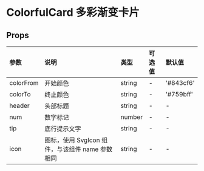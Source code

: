 # ColorfulCard 多彩渐变卡片 <sup class="pro-badge" />

## Props

| 参数      | 说明                                            | 类型   | 可选值 | 默认值    |
| :-------- | :---------------------------------------------- | :----- | :----- | :-------- |
| colorFrom | 开始颜色                                        | string | -      | '#843cf6' |
| colorTo   | 终止颜色                                        | string | -      | '#759bff' |
| header    | 头部标题                                        | string | -      | -         |
| num       | 数字标记                                        | number | -      | -         |
| tip       | 底行提示文字                                    | string | -      | -         |
| icon      | 图标，使用 SvgIcon 组件，与该组件 name 参数相同 | string | -      | -         |
